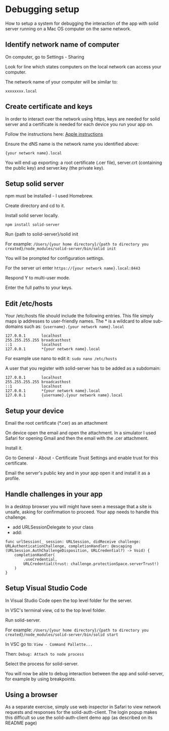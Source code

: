 #  Debugging setup
How to setup a system for debugging the interaction of the app with solid server running on a Mac OS computer on the same network.

## Identify network name of computer
On computer, go to Settings - Sharing

Look for line which states computers  on the local network can access your computer.

The network name of your computer will be similar to:

`xxxxxxxx.local`

## Create certificate and keys
In order to interact over the network using https, keys are needed for solid server and a certificate is needed for each device you run your app on.

Follow the instructions here:
[Apple instructions](https://developer.apple.com/library/archive/technotes/tn2326/_index.html#//apple_ref/doc/uid/DTS40014136)

Ensure the dNS name is the network name you identified above:

`{your network name}.local`

You will end up exporting: a root certificate (.cer file), server.crt (containing the public key) and server.key (the private key).


## Setup solid server
npm must be installed - I used Homebrew.

Create directory and cd to it.

Install solid server locally.

`npm install solid-server`

Run {path to solid-server}/solid init

For example:
`/Users/{your home directory}/{path to directory you created}/node_modules/solid-server/bin/solid init`

You will be prompted for configuration settings.

For the server uri enter `https://{your network name}.local:8443`

Respond Y to multi-user mode.

Enter the full paths to your keys.

## Edit /etc/hosts
Your /etc/hosts file should include the following entries.  This file simply maps ip addresses to user-friendly names.  The * is a wildcard to allow sub-domains such as: `{username}.{your network name}.local`

```
127.0.0.1       localhost
255.255.255.255 broadcasthost
::1             localhost
127.0.0.1       *{your network name}.local
```
For example use nano to edit it:
`sudo nano /etc/hosts`

A user that you register with solid-server has to be added as a subdomain:

```
127.0.0.1       localhost
255.255.255.255 broadcasthost
::1             localhost
127.0.0.1       *{your network name}.local
127.0.0.1       {username}.{your network name}.local			
```

## Setup your device
Email the root certificate (*.cer) as an attachment

On device open the email and open the attachment.  In a simulator I used Safari for opening Gmail and then the email with the .cer attachment.

Install it.

Go to General - About - Certificate Trust Settings and enable trust for this certificate.

Email the server's public key and in your app open it and install it as a profile.


## Handle challenges in your app
In a desktop browser you will might have seen a message that a site is unsafe, asking for confirmation to proceed.  Your app needs to handle this challenge.

* add URLSessionDelegate to your class
* add:
```
func urlSession(_ session: URLSession, didReceive challenge: URLAuthenticationChallenge, completionHandler: @escaping (URLSession.AuthChallengeDisposition, URLCredential?) -> Void) {
    completionHandler(
        .useCredential, 
        URLCredential(trust: challenge.protectionSpace.serverTrust!)
    )
}
```

## Setup Visual Studio Code
In Visual Studio Code open the top level folder for the server. 

In VSC's terminal view, cd to the top level folder.

Run solid-server.

For example:
`/Users/{your home directory}/{path to directory you created}/node_modules/solid-server/bin/solid start`

In VSC go to: 
`View - Command Pallette...`

Then: 
`Debug: Attach to node process`

Select the process for solid-server.

You will now be able to debug interaction between the app and solid-server, for example by using breakpoints.

## Using a browser
As a separate exercise, simply use web inspector in Safari to view network requests and responses for the solid-auth-client.   The login popup makes this difficult so use the solid-auth-client demo app (as described on its README page)


